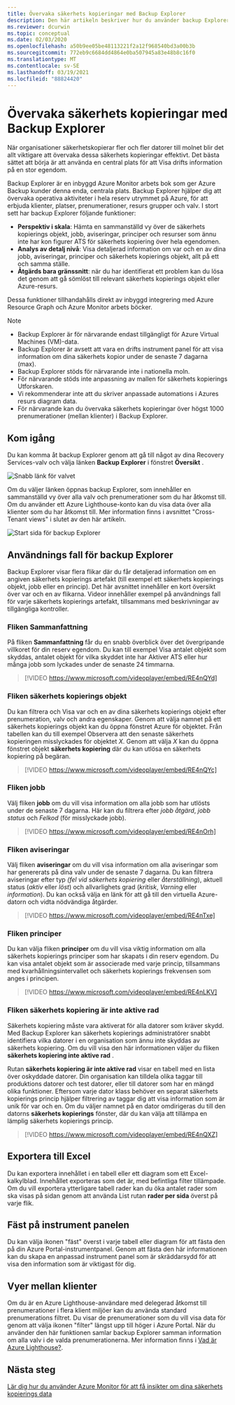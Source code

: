 ```yaml
---
title: Övervaka säkerhets kopieringar med Backup Explorer
description: Den här artikeln beskriver hur du använder backup Explorer för att utföra övervakning av säkerhets kopior i valv, prenumerationer, regioner och klienter i real tid.
ms.reviewer: dcurwin
ms.topic: conceptual
ms.date: 02/03/2020
ms.openlocfilehash: a50b9ee05be48113221f2a12f968540bd3a00b3b
ms.sourcegitcommit: 772eb9c6684dd4864e0ba507945a83e48b8c16f0
ms.translationtype: MT
ms.contentlocale: sv-SE
ms.lasthandoff: 03/19/2021
ms.locfileid: "88824420"
---
```

# <a name="monitor-your-backups-with-backup-explorer"></a>Övervaka säkerhets kopieringar med Backup Explorer

När organisationer säkerhetskopierar fler och fler datorer till molnet blir det allt viktigare att övervaka dessa säkerhets kopieringar effektivt. Det bästa sättet att börja är att använda en central plats för att Visa drifts information på en stor egendom.

Backup Explorer är en inbyggd Azure Monitor arbets bok som ger Azure Backup kunder denna enda, centrala plats. Backup Explorer hjälper dig att övervaka operativa aktiviteter i hela reserv utrymmet på Azure, för att erbjuda klienter, platser, prenumerationer, resurs grupper och valv. I stort sett har backup Explorer följande funktioner:

* **Perspektiv i skala**: Hämta en sammanställd vy över de säkerhets kopierings objekt, jobb, aviseringar, principer och resurser som ännu inte har kon figurer ATS för säkerhets kopiering över hela egendomen.
* **Analys av detalj nivå**: Visa detaljerad information om var och en av dina jobb, aviseringar, principer och säkerhets kopierings objekt, allt på ett och samma ställe.
* **Åtgärds bara gränssnitt**: när du har identifierat ett problem kan du lösa det genom att gå sömlöst till relevant säkerhets kopierings objekt eller Azure-resurs.

Dessa funktioner tillhandahålls direkt av inbyggd integrering med Azure Resource Graph och Azure Monitor arbets böcker.

> [!NOTE]
>
> * Backup Explorer är för närvarande endast tillgängligt för Azure Virtual Machines (VM)-data.
> * Backup Explorer är avsett att vara en drifts instrument panel för att visa information om dina säkerhets kopior under de senaste 7 dagarna (max).
> * Backup Explorer stöds för närvarande inte i nationella moln.
> * För närvarande stöds inte anpassning av mallen för säkerhets kopierings Utforskaren.
> * Vi rekommenderar inte att du skriver anpassade automations i Azures resurs diagram data.
> * För närvarande kan du övervaka säkerhets kopieringar över högst 1000 prenumerationer (mellan klienter) i Backup Explorer.

## <a name="get-started"></a>Kom igång

Du kan komma åt backup Explorer genom att gå till något av dina Recovery Services-valv och välja länken **Backup Explorer** i fönstret **Översikt** .

![Snabb länk för valvet](media/backup-azure-monitor-with-backup-explorer/vault-quick-link.png)

Om du väljer länken öppnas backup Explorer, som innehåller en sammanställd vy över alla valv och prenumerationer som du har åtkomst till. Om du använder ett Azure Lighthouse-konto kan du visa data över alla klienter som du har åtkomst till. Mer information finns i avsnittet "Cross-Tenant views" i slutet av den här artikeln.

![Start sida för backup Explorer](media/backup-azure-monitor-with-backup-explorer/explorer-landing-page.png)

## <a name="backup-explorer-use-cases"></a>Användnings fall för backup Explorer

Backup Explorer visar flera flikar där du får detaljerad information om en angiven säkerhets kopierings artefakt (till exempel ett säkerhets kopierings objekt, jobb eller en princip). Det här avsnittet innehåller en kort översikt över var och en av flikarna. Videor innehåller exempel på användnings fall för varje säkerhets kopierings artefakt, tillsammans med beskrivningar av tillgängliga kontroller.

### <a name="the-summary-tab"></a>Fliken Sammanfattning

På fliken **Sammanfattning** får du en snabb överblick över det övergripande villkoret för din reserv egendom. Du kan till exempel Visa antalet objekt som skyddas, antalet objekt för vilka skyddet inte har Aktiver ATS eller hur många jobb som lyckades under de senaste 24 timmarna.

> [!VIDEO https://www.microsoft.com/videoplayer/embed/RE4nQYd]

### <a name="the-backup-items-tab"></a>Fliken säkerhets kopierings objekt

Du kan filtrera och Visa var och en av dina säkerhets kopierings objekt efter prenumeration, valv och andra egenskaper. Genom att välja namnet på ett säkerhets kopierings objekt kan du öppna fönstret Azure för objektet. Från tabellen kan du till exempel Observera att den senaste säkerhets kopieringen misslyckades för objektet *X*. Genom att välja *X* kan du öppna fönstret objekt **säkerhets kopiering** där du kan utlösa en säkerhets kopiering på begäran.

> [!VIDEO https://www.microsoft.com/videoplayer/embed/RE4nQYc]

### <a name="the-jobs-tab"></a>Fliken jobb

Välj fliken **jobb** om du vill visa information om alla jobb som har utlösts under de senaste 7 dagarna. Här kan du filtrera efter *jobb åtgärd*, *jobb status* och *Felkod* (för misslyckade jobb).

> [!VIDEO https://www.microsoft.com/videoplayer/embed/RE4nOrh]

### <a name="the-alerts-tab"></a>Fliken aviseringar

Välj fliken **aviseringar** om du vill visa information om alla aviseringar som har genererats på dina valv under de senaste 7 dagarna. Du kan filtrera aviseringar efter typ *(fel vid säkerhets kopiering* eller *återställning*), aktuell status (*aktiv* eller *löst*) och allvarlighets grad (*kritisk*, *Varning* eller *information*). Du kan också välja en länk för att gå till den virtuella Azure-datorn och vidta nödvändiga åtgärder.

> [!VIDEO https://www.microsoft.com/videoplayer/embed/RE4nTxe]

### <a name="the-policies-tab"></a>Fliken principer

Du kan välja fliken **principer** om du vill visa viktig information om alla säkerhets kopierings principer som har skapats i din reserv egendom. Du kan visa antalet objekt som är associerade med varje princip, tillsammans med kvarhållningsintervallet och säkerhets kopierings frekvensen som anges i principen.

> [!VIDEO https://www.microsoft.com/videoplayer/embed/RE4nLKV]

### <a name="the-backup-not-enabled-tab"></a>Fliken säkerhets kopiering är inte aktive rad

Säkerhets kopiering måste vara aktiverat för alla datorer som kräver skydd. Med Backup Explorer kan säkerhets kopierings administratörer snabbt identifiera vilka datorer i en organisation som ännu inte skyddas av säkerhets kopiering. Om du vill visa den här informationen väljer du fliken **säkerhets kopiering inte aktive rad** .

Rutan **säkerhets kopiering är inte aktive rad** visar en tabell med en lista över oskyddade datorer. Din organisation kan tilldela olika taggar till produktions datorer och test datorer, eller till datorer som har en mängd olika funktioner. Eftersom varje dator klass behöver en separat säkerhets kopierings princip hjälper filtrering av taggar dig att visa information som är unik för var och en. Om du väljer namnet på en dator omdirigeras du till den datorns **säkerhets kopierings** fönster, där du kan välja att tillämpa en lämplig säkerhets kopierings princip.

> [!VIDEO https://www.microsoft.com/videoplayer/embed/RE4nQXZ]

## <a name="export-to-excel"></a>Exportera till Excel

Du kan exportera innehållet i en tabell eller ett diagram som ett Excel-kalkylblad. Innehållet exporteras som det är, med befintliga filter tillämpade. Om du vill exportera ytterligare tabell rader kan du öka antalet rader som ska visas på sidan genom att använda List rutan **rader per sida** överst på varje flik.

## <a name="pin-to-the-dashboard"></a>Fäst på instrument panelen

Du kan välja ikonen "fäst" överst i varje tabell eller diagram för att fästa den på din Azure Portal-instrumentpanel. Genom att fästa den här informationen kan du skapa en anpassad instrument panel som är skräddarsydd för att visa den information som är viktigast för dig.

## <a name="cross-tenant-views"></a>Vyer mellan klienter

Om du är en Azure Lighthouse-användare med delegerad åtkomst till prenumerationer i flera klient miljöer kan du använda standard prenumerations filtret. Du visar de prenumerationer som du vill visa data för genom att välja ikonen "filter" längst upp till höger i Azure Portal. När du använder den här funktionen samlar backup Explorer samman information om alla valv i de valda prenumerationerna. Mer information finns i [Vad är Azure Lighthouse?](../lighthouse/overview.md).

## <a name="next-steps"></a>Nästa steg

[Lär dig hur du använder Azure Monitor för att få insikter om dina säkerhets kopierings data](./backup-azure-monitoring-use-azuremonitor.md)
